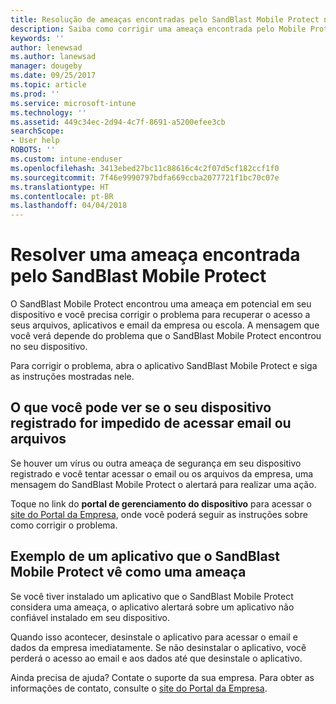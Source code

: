 ```yaml
---
title: Resolução de ameaças encontradas pelo SandBlast Mobile Protect no Android | Microsoft Docs
description: Saiba como corrigir uma ameaça encontrada pelo Mobile Protect no Android.
keywords: ''
author: lenewsad
ms.author: lanewsad
manager: dougeby
ms.date: 09/25/2017
ms.topic: article
ms.prod: ''
ms.service: microsoft-intune
ms.technology: ''
ms.assetid: 449c34ec-2d94-4c7f-8691-a5200efee3cb
searchScope:
- User help
ROBOTS: ''
ms.custom: intune-enduser
ms.openlocfilehash: 3413ebed27bc11c88616c4c2f07d5cf182ccf1f0
ms.sourcegitcommit: 7f46e9990797bdfa669ccba2077721f1bc70c07e
ms.translationtype: HT
ms.contentlocale: pt-BR
ms.lasthandoff: 04/04/2018
---
```

# <a name="resolve-a-threat-found-by-sandblast-mobile-protect"></a>Resolver uma ameaça encontrada pelo SandBlast Mobile Protect

O SandBlast Mobile Protect encontrou uma ameaça em potencial em seu dispositivo e você precisa corrigir o problema para recuperar o acesso a seus arquivos, aplicativos e email da empresa ou escola. A mensagem que você verá depende do problema que o SandBlast Mobile Protect encontrou no seu dispositivo.

Para corrigir o problema, abra o aplicativo SandBlast Mobile Protect e siga as instruções mostradas nele.

## <a name="what-you-might-see-if-your-enrolled-device-is-blocked-from-accessing-email-or-files"></a>O que você pode ver se o seu dispositivo registrado for impedido de acessar email ou arquivos

Se houver um vírus ou outra ameaça de segurança em seu dispositivo registrado e você tentar acessar o email ou os arquivos da empresa, uma mensagem do SandBlast Mobile Protect o alertará para realizar uma ação.

Toque no link do **portal de gerenciamento do dispositivo** para acessar o [site do Portal da Empresa](https://portal.manage.microsoft.com#HelpDeskDialog), onde você poderá seguir as instruções sobre como corrigir o problema.

## <a name="example-of-an-app-that-sandblast-mobile-protect-sees-as-a-threat"></a>Exemplo de um aplicativo que o SandBlast Mobile Protect vê como uma ameaça

Se você tiver instalado um aplicativo que o SandBlast Mobile Protect considera uma ameaça, o aplicativo alertará sobre um aplicativo não confiável instalado em seu dispositivo.

Quando isso acontecer, desinstale o aplicativo para acessar o email e dados da empresa imediatamente. Se não desinstalar o aplicativo, você perderá o acesso ao email e aos dados até que desinstale o aplicativo.

Ainda precisa de ajuda? Contate o suporte da sua empresa. Para obter as informações de contato, consulte o [site do Portal da Empresa](https://portal.manage.microsoft.com#HelpDeskDialog).
